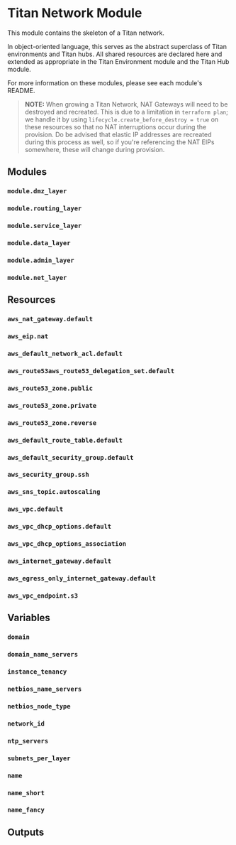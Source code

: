 # Titan Network Module

This module contains the skeleton of a Titan network.

In object-oriented language, this serves as the abstract superclass of Titan environments and Titan hubs. All shared
resources are declared here and extended as appropriate in the Titan Environment module and the Titan Hub module.

For more information on these modules, please see each module's README.

> **NOTE:** When growing a Titan Network, NAT Gateways will need to be destroyed and recreated. This is due to a limitation
> in `terraform plan`; we handle it by using `lifecycle.create_before_destroy = true` on these resources so that no NAT
> interruptions occur during the provision. Do be advised that elastic IP addresses are recreated during this process
> as well, so if you're referencing the NAT EIPs somewhere, these will change during provision.

## Modules

### `module.dmz_layer`

### `module.routing_layer`

### `module.service_layer`

### `module.data_layer`

### `module.admin_layer`

### `module.net_layer`

## Resources

### `aws_nat_gateway.default`

### `aws_eip.nat`

### `aws_default_network_acl.default`

### `aws_route53aws_route53_delegation_set.default`

### `aws_route53_zone.public`

### `aws_route53_zone.private`

### `aws_route53_zone.reverse`

### `aws_default_route_table.default`

### `aws_default_security_group.default`

### `aws_security_group.ssh`

### `aws_sns_topic.autoscaling`

### `aws_vpc.default`

### `aws_vpc_dhcp_options.default`

### `aws_vpc_dhcp_options_association`

### `aws_internet_gateway.default`

### `aws_egress_only_internet_gateway.default`

### `aws_vpc_endpoint.s3`

## Variables

### `domain`

### `domain_name_servers`

### `instance_tenancy`

### `netbios_name_servers`

### `netbios_node_type`

### `network_id`

### `ntp_servers`

### `subnets_per_layer`

### `name`

### `name_short`

### `name_fancy`

## Outputs
